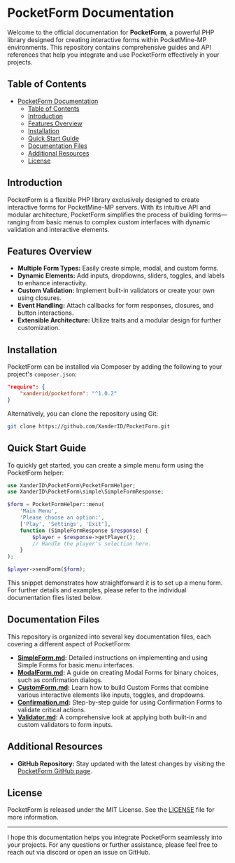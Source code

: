 # PocketForm Documentation

Welcome to the official documentation for **PocketForm**, a powerful PHP library designed for creating interactive forms within PocketMine-MP environments. This repository contains comprehensive guides and API references that help you integrate and use PocketForm effectively in your projects.

## Table of Contents

- [PocketForm Documentation](#pocketform-documentation)
  - [Table of Contents](#table-of-contents)
  - [Introduction](#introduction)
  - [Features Overview](#features-overview)
  - [Installation](#installation)
  - [Quick Start Guide](#quick-start-guide)
  - [Documentation Files](#documentation-files)
  - [Additional Resources](#additional-resources)
  - [License](#license)

## Introduction

PocketForm is a flexible PHP library exclusively designed to create interactive forms for PocketMine-MP servers. With its intuitive API and modular architecture, PocketForm simplifies the process of building forms—ranging from basic menus to complex custom interfaces with dynamic validation and interactive elements.

## Features Overview

- **Multiple Form Types:** Easily create simple, modal, and custom forms.
- **Dynamic Elements:** Add inputs, dropdowns, sliders, toggles, and labels to enhance interactivity.
- **Custom Validation:** Implement built-in validators or create your own using closures.
- **Event Handling:** Attach callbacks for form responses, closures, and button interactions.
- **Extensible Architecture:** Utilize traits and a modular design for further customization.

## Installation

PocketForm can be installed via Composer by adding the following to your project's `composer.json`:

```json
"require": {
    "xanderid/pocketform": "^1.0.2"
}
```

Alternatively, you can clone the repository using Git:

```bash
git clone https://github.com/XanderID/PocketForm.git
```

## Quick Start Guide

To quickly get started, you can create a simple menu form using the PocketForm helper:

```php
use XanderID\PocketForm\PocketFormHelper;
use XanderID\PocketForm\simple\SimpleFormResponse;

$form = PocketFormHelper::menu(
    'Main Menu',
    'Please choose an option:',
    ['Play', 'Settings', 'Exit'],
    function (SimpleFormResponse $response) {
        $player = $response->getPlayer();
        // Handle the player's selection here.
    }
);

$player->sendForm($form);
```

This snippet demonstrates how straightforward it is to set up a menu form. For further details and examples, please refer to the individual documentation files listed below.

## Documentation Files

This repository is organized into several key documentation files, each covering a different aspect of PocketForm:

- **[SimpleForm.md](SimpleForm.md):** Detailed instructions on implementing and using Simple Forms for basic menu interfaces.
- **[ModalForm.md](ModalForm.md):** A guide on creating Modal Forms for binary choices, such as confirmation dialogs.
- **[CustomForm.md](CustomForm.md):** Learn how to build Custom Forms that combine various interactive elements like inputs, toggles, and dropdowns.
- **[Confirmation.md](Confirmation.md):** Step-by-step guide for using Confirmation Forms to validate critical actions.
- **[Validator.md](Validator.md):** A comprehensive look at applying both built-in and custom validators to form inputs.

## Additional Resources

- **GitHub Repository:** Stay updated with the latest changes by visiting the [PocketForm GitHub page](https://github.com/XanderID/PocketForm).

## License

PocketForm is released under the MIT License. See the [LICENSE](LICENSE) file for more information.

---
I hope this documentation helps you integrate PocketForm seamlessly into your projects. For any questions or further assistance, please feel free to reach out via discord or open an issue on GitHub.
